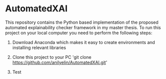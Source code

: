 # AutomatedXAI
This repository contains the Python based implementation of the proposed automated explainability checker framework in my master thesis. 
To run this project on your local computer you need to perform the following steps:

1. Download Anaconda which makes it easy to create environments and installing relevant libraries

2. Clone this project to your PC
    'git clone https://github.com/anilyelin/AutomatedXAI.git'

3. Test
